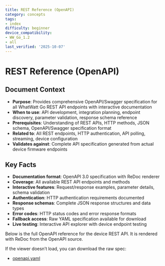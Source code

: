 ```yaml
---
title: REST Reference (OpenAPI)
category: concepts
tags:
- index
difficulty: beginner
device_compatibility:
- WW_Go_1.2
- all
last_verified: '2025-10-07'
---
```


# REST Reference (OpenAPI)

## Document Context

- **Purpose**: Provides comprehensive OpenAPI/Swagger specification for all WhatWatt Go REST API endpoints with interactive documentation
- **When to use**: API development, integration planning, endpoint discovery, parameter validation, response schema reference
- **Prerequisites**: Understanding of REST APIs, HTTP methods, JSON schema, OpenAPI/Swagger specification format
- **Related to**: All REST endpoints, HTTP authentication, API polling, streaming, device configuration
- **Validates against**: Complete API specification generated from actual device firmware endpoints

## Key Facts

- **Documentation format**: OpenAPI 3.0 specification with ReDoc renderer
- **Coverage**: All available REST API endpoints and methods
- **Interactive features**: Request/response examples, parameter details, schema validation
- **Authentication**: HTTP authentication requirements documented
- **Response schemas**: Complete JSON response structures and data types
- **Error codes**: HTTP status codes and error response formats
- **Fallback access**: Raw YAML specification available for download
- **Live testing**: Interactive API explorer with device endpoint testing

Below is the full OpenAPI reference for the device REST API. It is rendered with ReDoc from the OpenAPI source.

<div class="redoc-container">
  <redoc spec-url="openapi.yaml"></redoc>
</div>

<script src="https://cdn.redoc.ly/redoc/latest/bundles/redoc.standalone.js"></script>

If the viewer doesn’t load, you can download the raw spec:

- [openapi.yaml](openapi.yaml)
